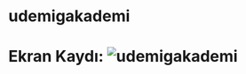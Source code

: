 # udemigakademi

# Ekran Kaydı: ![udemigakademi](https://github.com/beysatavli/udemigakademi/assets/164610384/0c2904aa-86e0-4acb-aa06-e51c6b741642)

